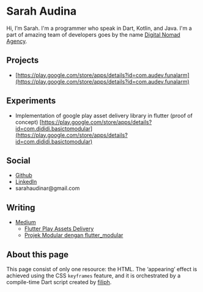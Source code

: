 # Sarah Audina

Hi, I’m Sarah. I'm a programmer who speak in Dart, Kotlin, and Java. I'm a part of amazing team of developers goes by the name [Digital Nomad Agency](https://www.dnadeveloper.com/).

## Projects
* [https://play.google.com/store/apps/details?id=com.audev.funalarm](https://play.google.com/store/apps/details?id=com.audev.funalarm)

## Experiments
* Implementation of google play asset delivery library in flutter (proof of concept)
  [https://play.google.com/store/apps/details?id=com.dididi.basictomodular](https://play.google.com/store/apps/details?id=com.dididi.basictomodular)

## Social

* [Github](https://github.com/yogurtpopss)
* [LinkedIn](https://www.linkedin.com/in/sarahaudina)
* sarahaudinar<span style="display:none"></span>@gmail<span style="display:none"></span>.com

## Writing

* [Medium](https://medium.com/@sarahaudinar)
  * [Flutter Play Assets Delivery](https://medium.com/tlabcircle/flutter-play-assets-delivery-29a17ede9cf5)
  * [Projek Modular dengan flutter_modular](https://medium.com/tlabcircle/projek-modular-dengan-flutter-modular-51ac9da96d56)

## About this page

This page consist of only one resource: the HTML.
The ‘appearing’ effect is achieved using the CSS `keyframes` feature, and it is
orchestrated by a compile-time Dart script created by [filiph](https://github.com/filiph/filiphnet/blob/master/tool/spanify.dart).